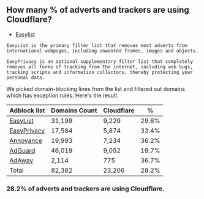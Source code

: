 ## How many % of adverts and trackers are using Cloudflare?


- [Easylist](https://web.archive.org/web/20210516110248/https://easylist.to/)
```
EasyList is the primary filter list that removes most adverts from international webpages, including unwanted frames, images and objects.

EasyPrivacy is an optional supplementary filter list that completely removes all forms of tracking from the internet, including web bugs, tracking scripts and information collectors, thereby protecting your personal data.
```


We picked domain-blocking lines from the list and filtered out domains which has exception rules.
Here's the result.


| Adblock list | Domains Count | Cloudflare | % |
| --- | --- | --- | --- |
| [EasyList](https://easylist.to/easylist/easylist.txt) | 31,199 | 9,229 | 29.6% |
| [EasyPrivacy](https://easylist.to/easylist/easyprivacy.txt) | 17,584 | 5,874 | 33.4% |
| [Annoyance](https://secure.fanboy.co.nz/fanboy-annoyance.txt) | 19,993 | 7,234 | 36.2% |
| [AdGuard](https://adguardteam.github.io/AdGuardSDNSFilter/Filters/filter.txt) | 46,019 | 9,052 | 19.7% |
| [AdAway](https://raw.githubusercontent.com/AdAway/adaway.github.io/master/hosts.txt) | 2,114 | 775 | 36.7% |
| Total | 82,382 | 23,206 | 28.2% |


### 28.2% of adverts and trackers are using Cloudflare.